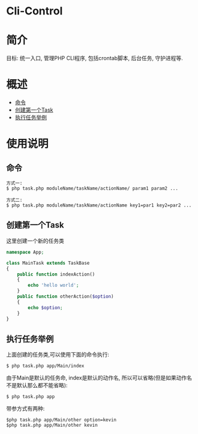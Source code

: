 # Cli-Control

# 简介

目标: 统一入口, 管理PHP CLI程序, 包括crontab脚本, 后台任务, 守护进程等.

# 概述

- [命令](#命令)
- [创建第一个Task](#创建第一个Task)
- [执行任务举例](#执行任务举例)

# 使用说明

## 命令

```shell
方式一:
$ php task.php moduleName/taskName/actionName/ param1 param2 ...

方式二:
$ php task.php moduleName/taskName/actionName key1=par1 key2=par2 ...
```

## 创建第一个Task

这里创建一个新的任务类
```php
namespace App;

class MainTask extends TaskBase
{
    public function indexAction()
    {
        echo 'hello world';
    }
    public function otherAction($option)
    {
        echo $option;
    }
}
```

## 执行任务举例

上面创建的任务类,可以使用下面的命令执行:
```shell
$ php task.php app/Main/index
```

由于Main是默认的任务命, index是默认的动作名, 所以可以省略(但是如果动作名不是默认那么都不能省略):
```shell
$ php task.php app
```

带参方式有两种:
```shell
$php task.php app/Main/other option=kevin
$php task.php app/Main/other kevin
```
